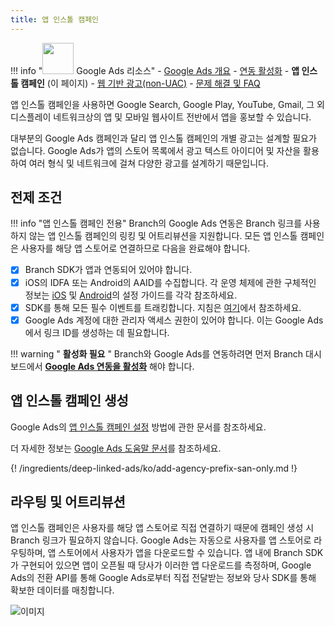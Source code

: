```yaml
---
title: 앱 인스톨 캠페인
---
```

!!! info "<img src="../../../_assets/img/pages/deep-linked-ads/google/google-ads-logo.png" width="50"/> Google Ads 리소스"
		- [Google Ads 개요](/ko/google-ads-overview/)
		- [연동 활성화](/deep-linked-ads/google-ads-enable/)
		- **앱 인스톨 캠페인**  (이 페이지)
		- [웹 기반 광고(non-UAC)](/ko/google-ads-non-uac/)
		- [문제 해결 및 FAQ](/deep-linked-ads/google-ads-troubleshooting/)

앱 인스톨 캠페인을 사용하면 Google Search, Google Play, YouTube, Gmail, 그 외 디스플레이 네트워크상의 앱 및 모바일 웹사이트 전반에서 앱을 홍보할 수 있습니다.

대부분의 Google Ads 캠페인과 달리 앱 인스톨 캠페인의 개별 광고는 설계할 필요가 없습니다. Google Ads가 앱의 스토어 목록에서 광고 텍스트 아이디어 및 자산을 활용하여 여러 형식 및 네트워크에 걸쳐 다양한 광고를 설계하기 때문입니다.

## 전제 조건

!!! info "앱 인스톨 캠페인 전용"
	Branch의 Google Ads 연동은 Branch 링크를 사용하지 않는 앱 인스톨 캠페인의 링킹 및 어트리뷰션을 지원합니다. 모든 앱 인스톨 캠페인은 사용자를 해당 앱 스토어로 연결하므로 다음을 완료해야 합니다.

* [x]  Branch SDK가 앱과 연동되어 있어야 합니다.
* [x]  iOS의 IDFA 또는 Android의 AAID를 수집합니다. 각 운영 체제에 관한 구체적인 정보는 [iOS](/apps/ios/#install-branch) 및 [Android](/apps/android/#install-branch)의 설정 가이드를 각각 참조하세요.
* [x]  SDK를 통해 모든 필수 이벤트를 트래킹합니다. 지침은 [여기](#forwarding-events-to-google-ads)에서 참조하세요.
* [x]  Google Ads 계정에 대한 관리자 액세스 권한이 있어야 합니다. 이는 Google Ads에서 링크 ID를 생성하는 데 필요합니다.

!!! warning " **활성화 필요** "
	Branch와 Google Ads를 연동하려면 먼저 Branch 대시보드에서 **[Google Ads 연동을 활성화](/deep-linked-ads/google-ads-enable/)** 해야 합니다.

## 앱 인스톨 캠페인 생성

Google Ads의 [앱 인스톨 캠페인 설정](https://support.google.com/google-ads/answer/6291545?co=ADWORDS.IsAWNCustomer%3Dtrue&oco=0) 방법에 관한 문서를 참조하세요.

더 자세한 정보는 [Google Ads 도움말 문서](https://support.google.com/google-ads/answer/6247380?hl=en)를 참조하세요.

{! /ingredients/deep-linked-ads/ko/add-agency-prefix-san-only.md !}

## 라우팅 및 어트리뷰션

앱 인스톨 캠페인은 사용자를 해당 앱 스토어로 직접 연결하기 때문에 캠페인 생성 시 Branch 링크가 필요하지 않습니다. Google Ads는 자동으로 사용자를 앱 스토어로 라우팅하며, 앱 스토어에서 사용자가 앱을 다운로드할 수 있습니다.  앱 내에 Branch SDK가 구현되어 있으면 앱이 오픈될 때 당사가 이러한 앱 다운로드를 측정하며, Google Ads의 전환 API를 통해 Google Ads로부터 직접 전달받는 정보와 당사 SDK를 통해 확보한 데이터를 매칭합니다.

![이미지](/_assets/img/pages/deep-linked-ads/google/google-ads-uac.png)
